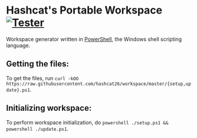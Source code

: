 # Hashcat's Portable Workspace [![Tester](https://github.com/hashcat26/workspace/actions/workflows/tester.yml/badge.svg)](https://github.com/hashcat26/workspace/actions/workflows/tester.yml)
Workspace generator written in [PowerShell](https://www.powershellgallery.com), the Windows shell scripting language.

Getting the files:
---------------------------------
To get the files, run `curl -kOO https://raw.githubusercontent.com/hashcat26/workspace/master/{setup,update}.ps1`.

Initializing workspace:
---------------------------------
To perform workspace initialization, do `powershell ./setup.ps1 && powershell ./update.ps1`.
